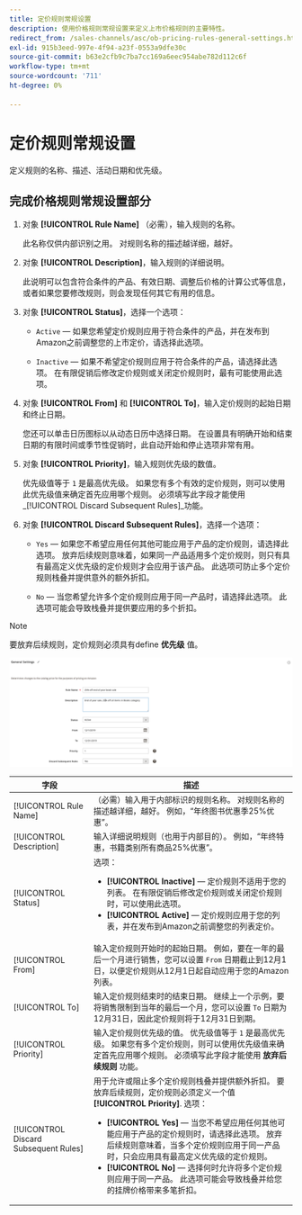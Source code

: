 ```yaml
---
title: 定价规则常规设置
description: 使用价格规则常规设置来定义上市价格规则的主要特性。
redirect_from: /sales-channels/asc/ob-pricing-rules-general-settings.html
exl-id: 915b3eed-997e-4f94-a23f-0553a9dfe30c
source-git-commit: b63e2cfb9c7ba7cc169a6eec954abe782d112c6f
workflow-type: tm+mt
source-wordcount: '711'
ht-degree: 0%

---
```


# 定价规则常规设置

定义规则的名称、描述、活动日期和优先级。

## 完成价格规则常规设置部分

1. 对象 **[!UICONTROL Rule Name]** （必需），输入规则的名称。

   此名称仅供内部识别之用。 对规则名称的描述越详细，越好。

1. 对象 **[!UICONTROL Description]**，输入规则的详细说明。

   此说明可以包含符合条件的产品、有效日期、调整后价格的计算公式等信息，或者如果您要修改规则，则会发现任何其它有用的信息。

1. 对象 **[!UICONTROL Status]**，选择一个选项：

   - `Active`  — 如果您希望定价规则应用于符合条件的产品，并在发布到Amazon之前调整您的上市定价，请选择此选项。

   - `Inactive`  — 如果不希望定价规则应用于符合条件的产品，请选择此选项。 在有限促销后修改定价规则或关闭定价规则时，最有可能使用此选项。

1. 对象 **[!UICONTROL From]** 和 **[!UICONTROL To]**，输入定价规则的起始日期和终止日期。

   您还可以单击日历图标以从动态日历中选择日期。 在设置具有明确开始和结束日期的有限时间或季节性促销时，此自动开始和停止选项非常有用。

1. 对象 **[!UICONTROL Priority]**，输入规则优先级的数值。

   优先级值等于 `1` 是最高优先级。 如果您有多个有效的定价规则，则可以使用此优先级值来确定首先应用哪个规则。 必须填写此字段才能使用 _[!UICONTROL Discard Subsequent Rules]_功能。

1. 对象 **[!UICONTROL Discard Subsequent Rules]**，选择一个选项：

   - `Yes`  — 如果您不希望应用任何其他可能应用于产品的定价规则，请选择此选项。 放弃后续规则意味着，如果同一产品适用多个定价规则，则只有具有最高定义优先级的定价规则才会应用于该产品。 此选项可防止多个定价规则栈叠并提供意外的额外折扣。

   - `No`  — 当您希望允许多个定价规则应用于同一产品时，请选择此选项。 此选项可能会导致栈叠并提供要应用的多个折扣。

>[!NOTE]
>
>要放弃后续规则，定价规则必须具有define **优先级** 值。

![定价规则常规设置](assets/amazon-pricing-rule-general.png)

| 字段 | 描述 |
|---|---|
| [!UICONTROL Rule Name] | （必需）输入用于内部标识的规则名称。 对规则名称的描述越详细，越好。 例如，“年终图书优惠季25%优惠”。 |
| [!UICONTROL Description] | 输入详细说明规则（也用于内部目的）。 例如，“年终特惠，书籍类别所有商品25%优惠”。 |
| [!UICONTROL Status] | 选项：<ul><li>**[!UICONTROL Inactive]**  — 定价规则不适用于您的列表。 在有限促销后修改定价规则或关闭定价规则时，可以使用此选项。</li><li>**[!UICONTROL Active]**  — 定价规则应用于您的列表，并在发布到Amazon之前调整您的列表定价。</li></ul> |
| [!UICONTROL From] | 输入定价规则开始时的起始日期。 例如，要在一年的最后一个月进行销售，您可以设置 `From` 日期截止到12月1日，以便定价规则从12月1日起自动应用于您的Amazon列表。 |
| [!UICONTROL To] | 输入定价规则结束时的结束日期。 继续上一个示例，要将销售限制到当年的最后一个月，您可以设置 `To` 日期为12月31日，因此定价规则将于12月31日到期。 |
| [!UICONTROL Priority] | 输入定价规则优先级的值。 优先级值等于 `1` 是最高优先级。 如果您有多个定价规则，则可以使用优先级值来确定首先应用哪个规则。 必须填写此字段才能使用 **放弃后续规则** 功能。 |
| [!UICONTROL Discard Subsequent Rules] | 用于允许或阻止多个定价规则栈叠并提供额外折扣。 要放弃后续规则，定价规则必须定义一个值 **[!UICONTROL Priority]**. 选项：<ul><li>**[!UICONTROL Yes]**  — 当您不希望应用任何其他可能应用于产品的定价规则时，请选择此选项。 放弃后续规则意味着，当多个定价规则应用于同一产品时，只会应用具有最高定义优先级的定价规则。</li><li>**[!UICONTROL No]**  — 选择何时允许将多个定价规则应用于同一产品。 此选项可能会导致栈叠并给您的挂牌价格带来多笔折扣。</li></ul> |
